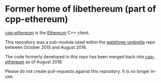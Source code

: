 # Former home of libethereum (part of cpp-ethereum)

[cpp-ethereum](http://cpp-ethereum.org) is the [Ethereum](http://ethereum.org) C++ client.

This repository was a sub-module used within the [webthree-umbrella](https://github.com/ethereum/webthree-umbrella)
repo between October 2015 and August 2016.

The code formerly developed in this repo has been merged back into
[cpp-ethereum](https://github.com/ethereum/cpp-ethereum) as of August 2016.

Please do not create pull-requests against this repository.  It is no longer in-use.
